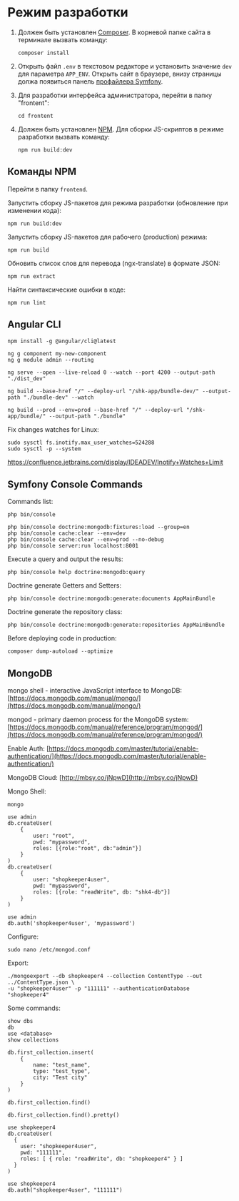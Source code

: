 # Режим разработки

1. Должен быть установлен [Composer](https://getcomposer.org/). В корневой папке сайта в терминале вызвать команду:
    ~~~
    composer install
    ~~~

2. Открыть файл ``.env`` в текстовом редакторе и установить значение ``dev`` для параметра ``APP_ENV``. Открыть сайт в браузере, внизу страницы должа появиться панель [профайлера Symfony](https://symfony.com/doc/current/profiler.html).

3. Для разработки интерфейса администратора, перейти в папку "frontent":
    ~~~
    cd frontent
    ~~~
4. Должен быть установлен [NPM](https://github.com/npm/cli). Для сборки JS-скриптов в режиме разработки вызвать команду:
    ~~~
    npm run build:dev
    ~~~

Команды NPM
-----------
Перейти в папку ``frontend``.

Запустить сборку JS-пакетов для режима разработки (обновление при изменении кода):
~~~
npm run build:dev
~~~

Запустить сборку JS-пакетов для рабочего (production) режима:
~~~
npm run build
~~~

Обновить список слов для перевода (ngx-translate) в формате JSON:
~~~
npm run extract
~~~

Найти синтаксические ошибки в коде:
~~~
npm run lint
~~~

Angular CLI
-----------
~~~
npm install -g @angular/cli@latest
~~~

~~~
ng g component my-new-component
ng g module admin --routing
~~~

~~~
ng serve --open --live-reload 0 --watch --port 4200 --output-path "./dist_dev"
~~~

~~~
ng build --base-href "/" --deploy-url "/shk-app/bundle-dev/" --output-path "./bundle-dev" --watch
~~~

~~~
ng build --prod --env=prod --base-href "/" --deploy-url "/shk-app/bundle/" --output-path "./bundle"
~~~

Fix changes watches for Linux:
~~~
sudo sysctl fs.inotify.max_user_watches=524288
sudo sysctl -p --system
~~~
https://confluence.jetbrains.com/display/IDEADEV/Inotify+Watches+Limit

Symfony Console Commands
------------------------

Commands list:
~~~
php bin/console
~~~

~~~
php bin/console doctrine:mongodb:fixtures:load --group=en
php bin/console cache:clear --env=dev
php bin/console cache:clear --env=prod --no-debug
php bin/console server:run localhost:8001
~~~

Execute a query and output the results:
~~~
php bin/console help doctrine:mongodb:query
~~~

Doctrine generate Getters and Setters:
~~~
php bin/console doctrine:mongodb:generate:documents AppMainBundle
~~~

Doctrine generate the repository class:
~~~
php bin/console doctrine:mongodb:generate:repositories AppMainBundle
~~~

Before deploying code in production:
~~~
composer dump-autoload --optimize
~~~

MongoDB
-------

mongo shell - interactive JavaScript interface to MongoDB:
[https://docs.mongodb.com/manual/mongo/](https://docs.mongodb.com/manual/mongo/)

mongod - primary daemon process for the MongoDB system:
[https://docs.mongodb.com/manual/reference/program/mongod/](https://docs.mongodb.com/manual/reference/program/mongod/)

Enable Auth:
[https://docs.mongodb.com/master/tutorial/enable-authentication/](https://docs.mongodb.com/master/tutorial/enable-authentication/)

MongoDB Cloud:
[http://mbsy.co/jNpwD](http://mbsy.co/jNpwD)

Mongo Shell:
~~~
mongo
~~~

~~~
use admin
db.createUser(
    {
        user: "root",
        pwd: "mypassword",
        roles: [{role:"root", db:"admin"}]
    }
)
db.createUser(
    {
        user: "shopkeeper4user",
        pwd: "mypassword",
        roles: [{role: "readWrite", db: "shk4-db"}]
    }
)
~~~

~~~
use admin
db.auth('shopkeeper4user', 'mypassword')
~~~

Configure:
~~~
sudo nano /etc/mongod.conf
~~~

Export:
~~~
./mongoexport --db shopkeeper4 --collection ContentType --out ../ContentType.json \
-u "shopkeeper4user" -p "111111" --authenticationDatabase "shopkeeper4"
~~~

Some commands:
~~~
show dbs
db
use <database>
show collections

db.first_collection.insert(
    {
        name: "test_name",
        type: "test_type",
        city: "Test city"
    }
)

db.first_collection.find()

db.first_collection.find().pretty()
~~~

~~~
use shopkeeper4
db.createUser(
  {
    user: "shopkeeper4user",
    pwd: "111111",
    roles: [ { role: "readWrite", db: "shopkeeper4" } ]
  }
)

use shopkeeper4
db.auth("shopkeeper4user", "111111")
~~~
